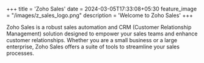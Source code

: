 +++
title = 'Zoho Sales'
date = 2024-03-05T17:33:08+05:30
feature_image = "/images/z_sales_logo.png"
description = 'Welcome to Zoho Sales'
+++

Zoho Sales is a robust sales automation and CRM (Customer Relationship Management) solution designed to empower your sales teams and enhance customer relationships.<!--more-->  Whether you are a small business or a large enterprise, Zoho Sales offers a suite of tools to streamline your sales processes.
